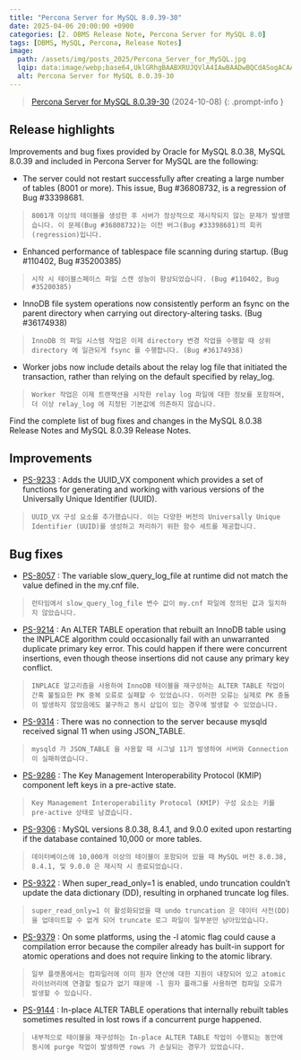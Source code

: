 ```yaml
---
title: "Percona Server for MySQL 8.0.39-30"
date: 2025-04-06 20:00:00 +0900
categories: [2. DBMS Release Note, Percona Server for MySQL 8.0]
tags: [DBMS, MySQL, Percona, Release Notes]
image:
  path: /assets/img/posts_2025/Percona_Server_for_MySQL.jpg
  lqip: data:image/webp;base64,UklGRhgBAABXRUJQVlA4IAwBAADwBQCdASogACAAPm0qkUYkIiGhMBgMAIANiUAWI3JzUBM1EetKtOpv62bapqVOiP9xek71uFiocAD++g+Bbg7nDaAbZO/dwsyF8NgAs+2QcaWV9mx11MqNK6eF8kwAfxdffojwIH+LfFvi28emn3JH+nye9f1M39h+Oe+qSCH1rWZsL3QgMQVXpLiw+EIQSy8ENzwkdqoWthmM5rSrXeMgSnbgi797H0Dw96NCPHQT4POhbVOrWr05dcFYG
  alt: Percona Server for MySQL 8.0.39-30
---
```


> <a href="https://docs.percona.com/percona-server/8.0/release-notes/8.0.39-30.html" target="_blank">Percona Server for MySQL 8.0.39-30</a> (2024-10-08)
{: .prompt-info }

## Release highlights
Improvements and bug fixes provided by Oracle for MySQL 8.0.38, MySQL 8.0.39 and included in Percona Server for MySQL are the following:

- The server could not restart successfully after creating a large number of tables (8001 or more). This issue, Bug #36808732, is a regression of Bug #33398681.
> `8001개 이상의 테이블을 생성한 후 서버가 정상적으로 재시작되지 않는 문제가 발생했습니다. 이 문제(Bug #36808732)는 이전 버그(Bug #33398681)의 회귀(regression)입니다.`

- Enhanced performance of tablespace file scanning during startup. (Bug #110402, Bug #35200385)
> `시작 시 테이블스페이스 파일 스캔 성능이 향상되었습니다. (Bug #110402, Bug #35200385)`

- InnoDB file system operations now consistently perform an fsync on the parent directory when carrying out directory-altering tasks. (Bug #36174938)
> `InnoDB 의 파일 시스템 작업은 이제 directory 변경 작업을 수행할 때 상위 directory 에 일관되게 fsync 를 수행합니다. (Bug #36174938)`

- Worker jobs now include details about the relay log file that initiated the transaction, rather than relying on the default specified by relay_log.
> `Worker 작업은 이제 트랜잭션을 시작한 relay log 파일에 대한 정보를 포함하며, 더 이상 relay_log 에 지정된 기본값에 의존하지 않습니다.`

Find the complete list of bug fixes and changes in the MySQL 8.0.38 Release Notes and MySQL 8.0.39 Release Notes.

## Improvements

- <a href="https://perconadev.atlassian.net/browse/PS-9233" target="_blank">PS-9233</a> : Adds the UUID_VX component which provides a set of functions for generating and working with various versions of the Universally Unique Identifier (UUID).
> `UUID_VX 구성 요소를 추가했습니다. 이는 다양한 버전의 Universally Unique Identifier (UUID)를 생성하고 처리하기 위한 함수 세트를 제공합니다.`

## Bug fixes

- <a href="https://perconadev.atlassian.net/browse/PS-8057" target="_blank">PS-8057</a> : The variable slow_query_log_file at runtime did not match the value defined in the my.cnf file.
> `런타임에서 slow_query_log_file 변수 값이 my.cnf 파일에 정의된 값과 일치하지 않았습니다.`


- <a href="https://perconadev.atlassian.net/browse/PS-9214" target="_blank">PS-9214</a> : An ALTER TABLE operation that rebuilt an InnoDB table using the INPLACE algorithm could occasionally fail with an unwarranted duplicate primary key error. This could happen if there were concurrent insertions, even though theose insertions did not cause any primary key conflict.
> `INPLACE 알고리즘을 사용하여 InnoDB 테이블을 재구성하는 ALTER TABLE 작업이 간혹 불필요한 PK 중복 오류로 실패할 수 있었습니다. 이러한 오류는 실제로 PK 충돌이 발생하지 않았음에도 불구하고 동시 삽입이 있는 경우에 발생할 수 있었습니다.`


- <a href="https://perconadev.atlassian.net/browse/PS-9314" target="_blank">PS-9314</a> : There was no connection to the server because mysqld received signal 11 when using JSON_TABLE.
> `mysqld 가 JSON_TABLE 을 사용할 때 시그널 11가 발생하여 서버와 Connection 이 실패하였습니다.`


- <a href="https://perconadev.atlassian.net/browse/PS-9286" target="_blank">PS-9286</a> : The Key Management Interoperability Protocol (KMIP) component left keys in a pre-active state.
> `Key Management Interoperability Protocol (KMIP) 구성 요소는 키를 pre-active 상태로 남겼습니다.`


- <a href="https://perconadev.atlassian.net/browse/PS-9306" target="_blank">PS-9306</a> : MySQL versions 8.0.38, 8.4.1, and 9.0.0 exited upon restarting if the database contained 10,000 or more tables.
> `데이터베이스에 10,000개 이상의 테이블이 포함되어 있을 때 MySQL 버전 8.0.38, 8.4.1, 및 9.0.0 은 재시작 시 종료되었습니다.`


- <a href="https://perconadev.atlassian.net/browse/PS-9322" target="_blank">PS-9322</a> : When super_read_only=1 is enabled, undo truncation couldn’t update the data dictionary (DD), resulting in orphaned truncate log files.
> `super_read_only=1 이 활성화되었을 때 undo truncation 은 데이터 사전(DD)을 업데이트할 수 없게 되어 truncate 로그 파일이 일부분만 남아있었습니다.`


- <a href="https://perconadev.atlassian.net/browse/PS-9379" target="_blank">PS-9379</a> : On some platforms, using the -l atomic flag could cause a compilation error because the compiler already has built-in support for atomic operations and does not require linking to the atomic library.
> `일부 플랫폼에서는 컴파일러에 이미 원자 연산에 대한 지원이 내장되어 있고 atomic 라이브러리에 연결할 필요가 없기 때문에 -l 원자 플래그를 사용하면 컴파일 오류가 발생할 수 있습니다.`


- <a href="https://perconadev.atlassian.net/browse/PS-9144" target="_blank">PS-9144</a> : In-place ALTER TABLE operations that internally rebuilt tables sometimes resulted in lost rows if a concurrent purge happened.
> `내부적으로 테이블을 재구성하는 In-place ALTER TABLE 작업이 수행되는 동안에 동시에 purge 작업이 발생하면 rows 가 손실되는 경우가 있었습니다.`